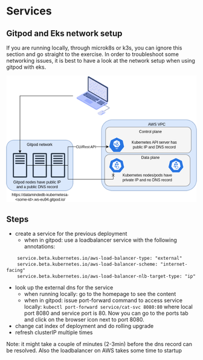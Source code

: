 # Services

## Gitpod and Eks network setup

If you are running locally, through microk8s or k3s, you can ignore this section and go straight to the exercise.
In order to troubleshoot some networking issues, it is best to have a look at the network setup when using gitpod with eks.

![](./networkSetupGitpodEks.drawio.png "network-setup")

## Steps

- create a service for the previous deployment
  - when in gitpod: use a loadbalancer service with the following annotations:
```
    service.beta.kubernetes.io/aws-load-balancer-type: "external"
    service.beta.kubernetes.io/aws-load-balancer-scheme: "internet-facing"
    service.beta.kubernetes.io/aws-load-balancer-nlb-target-type: "ip"
```
- look up the external dns for the service
  - when running locally: go to the homepage to see the content
  - when in gitpod: issue port-forward command to access service locally: `kubectl port-forward service/cat-svc 8080:80` where local port 8080 and service port is 80.
    Now you can go to the ports tab and click on the browser icon next to port 8080.
- change cat index of deployment and do rolling upgrade
- refresh clusterIP multiple times

Note: it might take a couple of minutes (2-3min) before the dns record can be resolved. Also the loadbalancer on AWS takes some time to startup